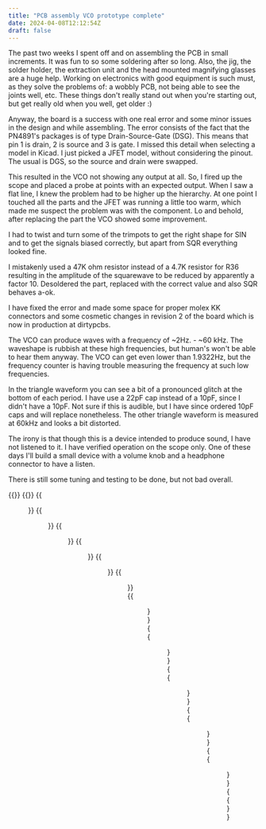 ```yaml
---
title: "PCB assembly VCO prototype complete"
date: 2024-04-08T12:12:54Z
draft: false
---
```



The past two weeks I spent off and on assembling the PCB in small increments. It was fun to so some soldering after so long. Also, the jig, the solder holder,
the extraction unit and the head mounted magnifying glasses are a huge help. Working on electronics with good equipment is such must, as they solve the problems of:
a wobbly PCB, not being able to see the joints well, etc. These things don't really stand out when you're starting out, but get really old when you well, get older :)

Anyway, the board is a success with one real error and some minor issues in the design and while assembling. The error consists of the fact that the PN4891's packages is of type Drain-Source-Gate (DSG). This means that pin 1 is drain, 2 is source and 3 is gate. I missed this detail when selecting a model in Kicad. I just picked a JFET model, without considering the pinout. The usual is DGS, so the source and drain were swapped.

This resulted in the VCO not showing any output at all. So, I fired up the scope and placed a probe at points with an expected output. When I saw a flat line, I knew the problem had to be higher up the hierarchy. At one point I touched all the parts and the JFET was running a little too warm, which made me suspect the problem was with the component. Lo and behold, after replacing the part the VCO showed some improvement.

I had to twist and turn some of the trimpots to get the right shape for SIN and to get the signals biased correctly, but apart from SQR everything looked fine.

I mistakenly used a 47K ohm resistor instead of a 4.7K resistor for R36 resulting in the amplitude of the squarewave to be reduced by apparently a factor 10. Desoldered the part, replaced with the correct value and also SQR behaves a-ok.

I have fixed the error and made some space for proper molex KK connectors and some cosmetic changes in revision 2 of the board which is now in production at dirtypcbs.

The VCO can produce waves with a frequency of  ~2Hz. - ~60 kHz. The waveshape is rubbish at these high frequencies, but human's won't be able to hear them anyway.
The VCO can get even lower than 1.9322Hz, but the frequency counter is having trouble measuring the frequency at such low frequencies.

In the triangle waveform you can see a bit of a pronounced glitch at the bottom of each period. I have use a 22pF cap instead of a 10pF, since I didn't have a 10pF. Not sure if this is audible, but I have since ordered 10pF caps and will replace nonetheless. The other triangle waveform is measured at 60kHz and looks a bit distorted.

The irony is that though this is a device intended to produce sound, I have not listened to it. I have verified operation on the scope only. One of these days I'll build a small device with a volume knob and a headphone connector to have a listen. 

There is still some tuning and testing to be done, but not bad overall. 

{{<load-photoswipe>}}
{{<gallery>}}
{{<figure link="https://res.cloudinary.com/direflzw1/image/upload/w_0.5/v1711486133/img/synths/IMG_20240326_154445_829_rxr7qo.jpg">}}
{{<figure link="https://res.cloudinary.com/direflzw1/image/upload/w_0.5/v1712579952/img/synths/IMG_20240326_175937_898_mwuhvj.jpg">}}
{{<figure link="https://res.cloudinary.com/direflzw1/image/upload/w_0.5/v1712579952/img/synths/IMG_20240326_171701_778_r1c1ji.jpg">}}
{{<figure link="https://res.cloudinary.com/direflzw1/image/upload/w_0.5/v1712579952/img/synths/IMG_20240331_153507_044_pkgms7.jpg">}}
{{<figure link="https://res.cloudinary.com/direflzw1/image/upload/w_0.5/v1712579952/img/synths/IMG_20240331_181119_450_st4zhf.jpg">}}
{{<figure link="https://res.cloudinary.com/direflzw1/image/upload/w_0.5/v1712579953/img/synths/IMG_20240402_171243_033_jv0dlz.jpg">}}
{{<figure link="https://res.cloudinary.com/direflzw1/image/upload/w_0.5/v1712579954/img/synths/IMG_20240403_152335_232_uhoi9c.jpg">}}
{{<figure link="https://res.cloudinary.com/direflzw1/image/upload/w_0.5/v1712579955/img/synths/IMG_20240403_152256_668_zezday.jpg">}}
{{<figure link="https://res.cloudinary.com/direflzw1/image/upload/w_0.5/v1712579954/img/synths/IMG_20240403_152154_149_m0jimf.jpg">}}
{{<figure link="https://res.cloudinary.com/direflzw1/image/upload/w_0.5/v1712579954/img/synths/IMG_20240403_152053_777_uaqqve.jpg">}}
{{<figure link="https://res.cloudinary.com/direflzw1/image/upload/w_0.5/v1712579954/img/synths/IMG_20240403_152121_065_aagyao.jpg">}}
{{</gallery>}}







